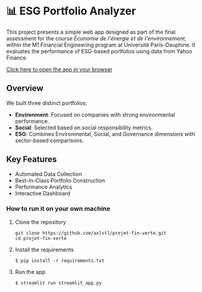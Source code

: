 # 📊 ESG Portfolio Analyzer

This project presents a simple web app designed as part of the final assessment for the course *Économie de l'énergie et de l'environnement*, within the M1 Financial Engineering program at Université Paris-Dauphine. It evaluates the performance of ESG-based portfolios using data from Yahoo Finance.

[Click here to open the app in your browser](https://projet-fin-verte.streamlit.app/)

##  Overview

We built three distinct portfolios:

-  **Environment**: Focused on companies with strong environmental performance.
-  **Social**: Selected based on social responsibility metrics.
-  **ESG**: Combines Environmental, Social, and Governance dimensions with sector-based comparisons.

##  Key Features

- Automated Data Collection
- Best-in-Class Portfolio Construction
- Performance Analytics 
- Interactive Dashboard




### How to run it on your own machine
1. Clone the repository
   
   ```
   git clone https://github.com/axlstl/projet-fin-verte.git
   cd projet-fin-verte
   ```
   
2. Install the requirements

   ```
   $ pip install -r requirements.txt
   ```

3. Run the app

   ```
   $ streamlit run streamlit_app.py
   ```

